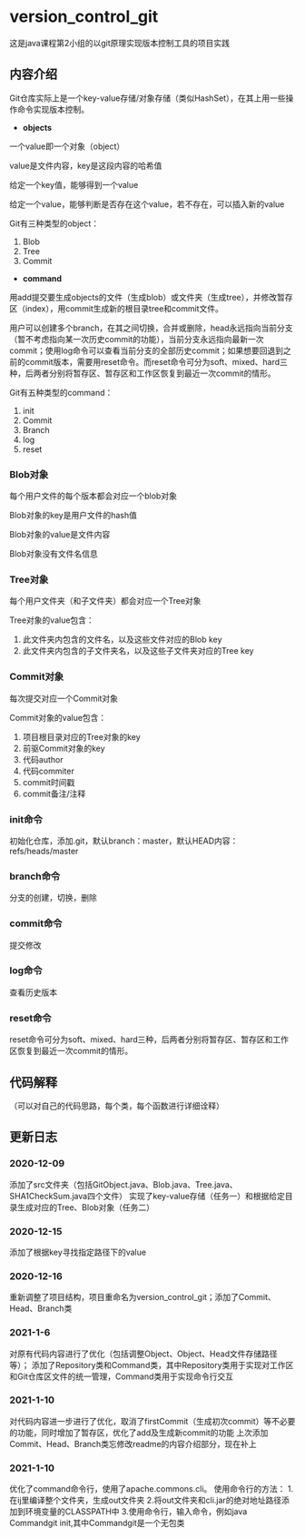 # version_control_git

这是java课程第2小组的以git原理实现版本控制工具的项目实践

## 内容介绍

Git仓库实际上是一个key-value存储/对象存储（类似HashSet），在其上用一些操作命令实现版本控制。

- **objects**

一个value即一个对象（object）

value是文件内容，key是这段内容的哈希值

给定一个key值，能够得到一个value

给定一个value，能够判断是否存在这个value，若不存在，可以插入新的value

Git有三种类型的object：

1. Blob
2. Tree
3. Commit

- **command**

用add提交要生成objects的文件（生成blob）或文件夹（生成tree），并修改暂存区（index），用commit生成新的根目录tree和commit文件。

用户可以创建多个branch，在其之间切换，合并或删除，head永远指向当前分支（暂不考虑指向某一次历史commit的功能），当前分支永远指向最新一次commit；使用log命令可以查看当前分支的全部历史commit；如果想要回退到之前的commit版本，需要用reset命令。而reset命令可分为soft、mixed、hard三种，后两者分别将暂存区、暂存区和工作区恢复到最近一次commit的情形。

Git有五种类型的command：

1. init
2. Commit
3. Branch
4. log
5. reset

### Blob对象

每个用户文件的每个版本都会对应一个blob对象

Blob对象的key是用户文件的hash值

Blob对象的value是文件内容

Blob对象没有文件名信息

### Tree对象

每个用户文件夹（和子文件夹）都会对应一个Tree对象

Tree对象的value包含：

1. 此文件夹内包含的文件名，以及这些文件对应的Blob key
2. 此文件夹内包含的子文件夹名，以及这些子文件夹对应的Tree key

### Commit对象

每次提交对应一个Commit对象

Commit对象的value包含：

1. 项目根目录对应的Tree对象的key
2. 前驱Commit对象的key
3. 代码author
4. 代码commiter
5. commit时间戳
6. commit备注/注释

### init命令

初始化仓库，添加.git，默认branch：master，默认HEAD内容：refs/heads/master

### branch命令

分支的创建，切换，删除

### commit命令

提交修改

### log命令

查看历史版本

### reset命令

reset命令可分为soft、mixed、hard三种，后两者分别将暂存区、暂存区和工作区恢复到最近一次commit的情形。

## 代码解释

（可以对自己的代码思路，每个类，每个函数进行详细诠释）

## 更新日志

### 2020-12-09

添加了src文件夹（包括GitObject.java、Blob.java、Tree.java、SHA1CheckSum.java四个文件）
实现了key-value存储（任务一）和根据给定目录生成对应的Tree、Blob对象（任务二）

### 2020-12-15

添加了根据key寻找指定路径下的value

### 2020-12-16

重新调整了项目结构，项目重命名为version_control_git；添加了Commit、Head、Branch类

### 2021-1-6
对原有代码内容进行了优化（包括调整Object、Object、Head文件存储路径等）；
添加了Repository类和Command类，其中Repository类用于实现对工作区和Git仓库区文件的统一管理，Command类用于实现命令行交互

### 2021-1-10
对代码内容进一步进行了优化，取消了firstCommit（生成初次commit）等不必要的功能，同时增加了暂存区，优化了add及生成新commit的功能
上次添加Commit、Head、Branch类忘修改readme的内容介绍部分，现在补上

### 2021-1-10
优化了command命令行，使用了apache.commons.cli。 使用命令行的方法： 1.在ij里编译整个文件夹，生成out文件夹 2.将out文件夹和cli.jar的绝对地址路径添加到环境变量的CLASSPATH中 3.使用命令行，输入命令，例如java Commandgit init,其中Commandgit是一个无包类
